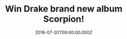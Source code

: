 ---
campaign-uuid: "c-747ddeea-8a95-4281-a105-b7f8c6b151c4"
type: "Competition"
category: "Music"
date: "2018-07-20T09:00:00.000Z"
end-date: "2018-08-20T23:59:00.000Z"
disable-form: false
is_promoted: false
has_entry_page: true
title: "Win Drake brand new album Scorpion!"
competition-description: "<p>Drizzy fans! Drake’s fifth album Scorpion is finally\
  \ here and we have in our hands one copy and we want to give it to YOU!  If you\
  \ are Drakes biggest fan and can’t wait to listen to his brand new old-school prestige\
  \ play, his most ambitious album of his career, click below and it could be yours!</p>"
hero-header: "Win Drake brand new album Scorpion!"
terms-confirmation: "N/A"
banner-img: "https://assets.expresslyapp.com/asset-20b58854-91e8-4748-9337-67d6ad3cd393.jpg"
logo-left-href: "http://aaa.nme.com"
logo-left-image: "https://assets.expresslyapp.com/asset-c7fcf712-47cf-4dd7-abc4-2f86d43d6ef6.jpg"
logo-left-title: "nme aaa"
bg-image-hero: "https://assets.expresslyapp.com/asset-68a16633-8c0c-4c95-9f4b-c6386734bc9f.jpg"
bg-image-first: "https://assets.expresslyapp.com/asset-6dd67079-26cf-410b-8940-8835fd4fc2b7.jpg"
section1-content: "<p>Drakes new album Scorpion has revealed his shortcomings as a\
  \ writer and pop personality. With both singles ‘Nice For What’ and ‘God’s Plan’\
  \ #1 on the Billboard Hot 100 and with guest appearances on songs such as Blocboy\
  \ JB, the Migos, and Lil Baby rounded out the top ten, Scorpion is his most clever\
  \ and effective album to the date!</p>\r\n<p>Want it now? Hurry up! enter the form\
  \ below and you could be listening Survival, Nonstop or Talk up anywhere!</p>\r\n\
  <p>Good luck!</p>"
entry-title: "Win Drake brand new album Scorpion!"
entry-content: "Enter the draw to win Drake brand new album Scorpion by completing\
  \ the form below before 23:59 on 20th of August 2018."
has-winner: false
prize-description: "Drake brand new album Scorpion."
special-conditions: "Multiple entries are allowed up to one every day."
country-restrictions:
- "GB"
---
